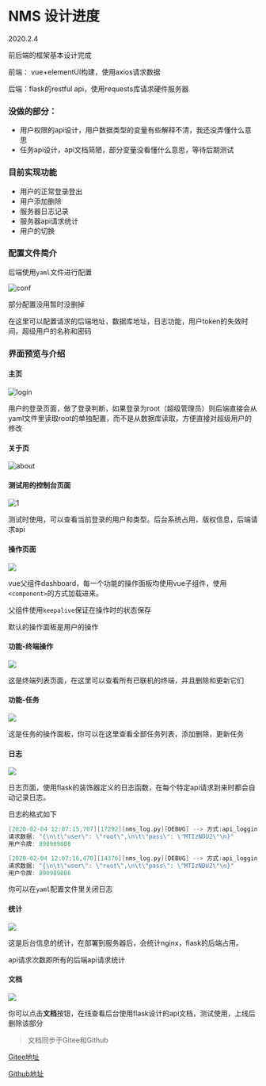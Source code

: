 # NMS 设计进度

2020.2.4

前后端的框架基本设计完成

前端： vue+elementUI构建，使用axios请求数据

后端：flask的restful api，使用requests库请求硬件服务器

### 没做的部分：

- 用户权限的api设计，用户数据类型的变量有些解释不清，我还没弄懂什么意思
- 任务api设计，api文档简陋，部分变量没看懂什么意思，等待后期测试

### 目前实现功能

- 用户的正常登录登出
- 用户添加删除
- 服务器日志记录
- 服务器api请求统计
- 用户的切换

### 配置文件简介

后端使用`yaml`文件进行配置

![conf](./demo/conf.jpg)

部分配置没用暂时没删掉

在这里可以配置请求的后端地址，数据库地址，日志功能，用户token的失效时间，超级用户的名称和密码

### 界面预览与介绍

#### 主页

![login](./demo/login.jpg)

用户的登录页面，做了登录判断，如果登录为root（超级管理员）则后端直接会从yaml文件里读取root的单独配置，而不是从数据库读取，方便直接对超级用户的修改

#### 关于页

![about](./demo/about.jpg)

####  测试用的控制台页面

![1](./demo/console.jpg)

测试时使用，可以查看当前登录的用户和类型。后台系统占用，版权信息，后端请求api



#### 操作页面

![](./demo/dashboard.jpg)

vue父组件dashboard，每一个功能的操作面板均使用vue子组件，使用 `<component>`的方式加载进来。

父组件使用`keepalive`保证在操作时的状态保存

默认的操作面板是用户的操作

#### 功能-终端操作

![](./demo/media.jpg)

 这是终端列表页面，在这里可以查看所有已联机的终端，并且删除和更新它们

#### 功能-任务

![](./demo/task.jpg)

 这是任务的操作面板，你可以在这里查看全部任务列表，添加删除，更新任务

#### 日志

![](./demo/log.jpg)

 日志页面，使用flask的装饰器定义的日志函数，在每个特定api请求到来时都会自动记录日志。

日志的格式如下

```c
[2020-02-04 12:07:15,707][17292][nms_log.py][DEBUG] --> 方式:api_logging@请求地址: http://127.0.0.1:5000/test/db
请求数据: "{\n\t\"user\": \"root\",\n\t\"pass\": \"MTIzNDU2\"\n}"
用户令牌: 890989808

[2020-02-04 12:07:16,470][14376][nms_log.py][DEBUG] --> 方式:api_logging@请求地址: http://127.0.0.1:5000/test/db
请求数据: "{\n\t\"user\": \"root\",\n\t\"pass\": \"MTIzNDU2\"\n}"
用户令牌: 890989808
```

 你可以在`yaml`配置文件里关闭日志

#### 统计

![](./demo/sys.jpg)

这是后台信息的统计，在部署到服务器后，会统计nginx，flask的后端占用。

api请求次数即所有的后端api请求统计



#### 文档

![](./demo/doc.jpg)

你可以点击**文档**按钮，在线查看后台使用flask设计的api文档，测试使用，上线后删除该部分



> 文档同步于Gitee和Github

[Gitee地址](https://gitee.com/lrjgood/ipbroadcast)

[Github地址](https://github.com/Landers1037/ipbroadcast)